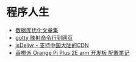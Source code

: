 # 程序人生
* [数据库优化文章集](2018-08-21.md)
* [gotty 映射命令行到网页](2018-06-15.md)
* [jsDelivr - 支持中国大陆的CDN](2018-05-02.md)
* [香橙派 Orange Pi Plus 2E arm 开发板 配置笔记](2018-04-26.md)
